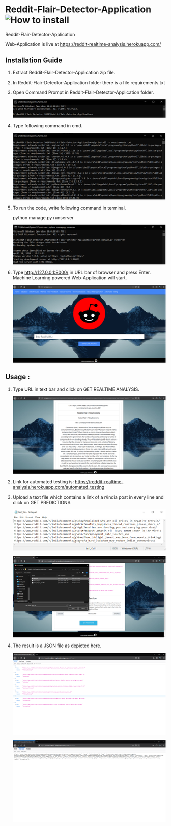 # Reddit-Flair-Detector-Application ![How to install](/Images/46.png) 

Reddit-Flair-Detector-Application

Web-Application is live at https://reddit-realtime-analysis.herokuapp.com/

## Installation Guide

1.  Extract Reddit-Flair-Detector-Application zip file.
2.  In Reddit-Flair-Detector-Application folder there is a file requirements.txt
3.  Open Command Prompt in Reddit-Flair-Detector-Application folder.
  
    ![How to install](/Images/1.png)  

4.  Type following command in cmd.

    ![How to install](/Images/2.png)

5.  To run the code, write following command in terminal.

    python manage.py runserver
    
    ![How to install](/Images/3.png)

6.  Type http://127.0.0.1:8000/ in URL bar of browser and press Enter. Machine Learning powered Web-Application will start.  

    ![How to install](/Images/4.png)

## Usage : 

1.  Type URL in text bar and click on GET REALTIME ANALYSIS.

    ![How to install](/Images/5.png)
    
2.  Link for automated testing is: https://reddit-realtime-analysis.herokuapp.com/automated_testing

3.  Upload a text file which contains a link of a r/india post in every line and click on GET PREDICTIONS.

    ![How to install](/Images/6.png)
    
    ![How to install](/Images/7.png)

4.  The result is a JSON file as depicted here.

    ![How to install](/Images/8.png)
    
    ![How to install](/Images/9.png)
    
    

    
